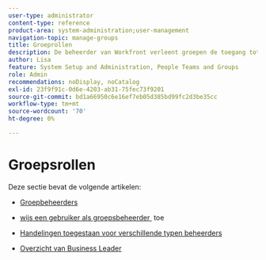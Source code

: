```yaml
---
user-type: administrator
content-type: reference
product-area: system-administration;user-management
navigation-topic: manage-groups
title: Groeprollen
description: De beheerder van Workfront verleent groepen de toegang tot de gebieden van Workfront waar zij moeten werken en communiceren. Elke groep kan dan hun informatie van Workfront zoals gebruikers, malplaatjes, en douaneformulieren, en projecten gescheiden van die van andere afdelingen houden.
author: Lisa
feature: System Setup and Administration, People Teams and Groups
role: Admin
recommendations: noDisplay, noCatalog
exl-id: 23f9f91c-0d6e-4203-ab31-75fec73f9201
source-git-commit: bd1a66950c6e16ef7eb05d385bd99fc2d3be35cc
workflow-type: tm+mt
source-wordcount: '70'
ht-degree: 0%

---
```


# Groepsrollen

Deze sectie bevat de volgende artikelen:

* [Groepbeheerders](../../../administration-and-setup/manage-groups/group-roles/group-administrators.md)

* [&#x200B; wijs een gebruiker als groepsbeheerder &#x200B;](../../../administration-and-setup/manage-groups/group-roles/assign-user-as-group-administrator.md) toe
* [Handelingen toegestaan voor verschillende typen beheerders](../../../administration-and-setup/manage-groups/group-roles/group-actions-allowed-different-types-admins.md)

* [Overzicht van Business Leader](../../../administration-and-setup/manage-groups/group-roles/business-leader-overview.md)
